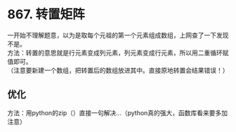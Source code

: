 # 867. 转置矩阵  
   
一开始不理解题意，以为是取每个元祖的第一个元素组成数组，上网查了一下发现不是。   
方法：转置的意思就是行元素变成列元素，列元素变成行元素，所以用二重循环赋值即可。   
（注意要新建一个数组，把转置后的数组放进其中。直接原地转置会结果错误！）
    
## 优化   
方法：用python的zip（）直接一句解决...（python真的强大，函数库看来要多加注意）      


